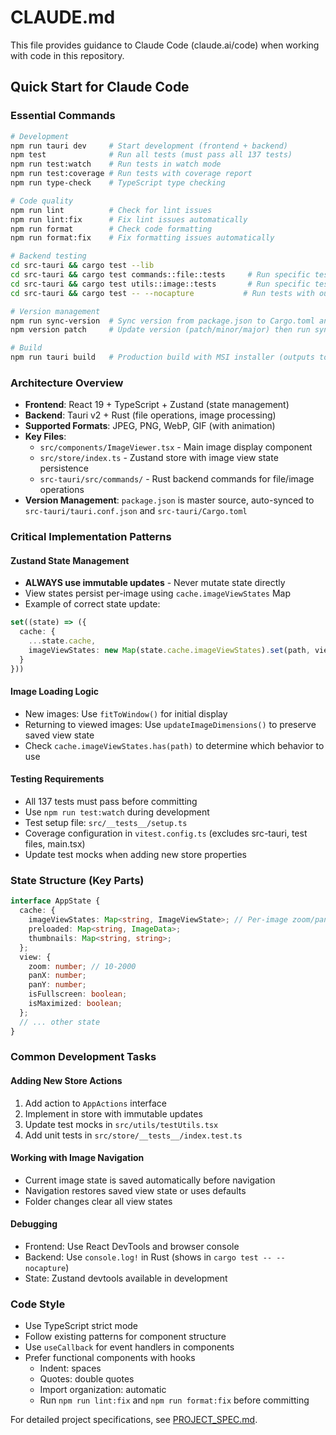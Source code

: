# CLAUDE.md

This file provides guidance to Claude Code (claude.ai/code) when working with code in this repository.

## Quick Start for Claude Code

### Essential Commands
```bash
# Development
npm run tauri dev     # Start development (frontend + backend)
npm test              # Run all tests (must pass all 137 tests)
npm run test:watch    # Run tests in watch mode
npm run test:coverage # Run tests with coverage report
npm run type-check    # TypeScript type checking

# Code quality
npm run lint          # Check for lint issues
npm run lint:fix      # Fix lint issues automatically
npm run format        # Check code formatting
npm run format:fix    # Fix formatting issues automatically

# Backend testing
cd src-tauri && cargo test --lib
cd src-tauri && cargo test commands::file::tests     # Run specific test module
cd src-tauri && cargo test utils::image::tests       # Run specific test module
cd src-tauri && cargo test -- --nocapture           # Run tests with output

# Version management
npm run sync-version  # Sync version from package.json to Cargo.toml and tauri.conf.json
npm version patch     # Update version (patch/minor/major) then run sync-version

# Build
npm run tauri build   # Production build with MSI installer (outputs to src-tauri/target/release/bundle/msi/)
```

### Architecture Overview
- **Frontend**: React 19 + TypeScript + Zustand (state management)
- **Backend**: Tauri v2 + Rust (file operations, image processing)
- **Supported Formats**: JPEG, PNG, WebP, GIF (with animation)
- **Key Files**:
  - `src/components/ImageViewer.tsx` - Main image display component
  - `src/store/index.ts` - Zustand store with image view state persistence
  - `src-tauri/src/commands/` - Rust backend commands for file/image operations
- **Version Management**: `package.json` is master source, auto-synced to `src-tauri/tauri.conf.json` and `src-tauri/Cargo.toml`

### Critical Implementation Patterns

#### Zustand State Management
- **ALWAYS use immutable updates** - Never mutate state directly
- View states persist per-image using `cache.imageViewStates` Map
- Example of correct state update:
```typescript
set((state) => ({
  cache: {
    ...state.cache,
    imageViewStates: new Map(state.cache.imageViewStates).set(path, viewState)
  }
}))
```

#### Image Loading Logic
- New images: Use `fitToWindow()` for initial display
- Returning to viewed images: Use `updateImageDimensions()` to preserve saved view state
- Check `cache.imageViewStates.has(path)` to determine which behavior to use

#### Testing Requirements
- All 137 tests must pass before committing
- Use `npm run test:watch` during development
- Test setup file: `src/__tests__/setup.ts`
- Coverage configuration in `vitest.config.ts` (excludes src-tauri, test files, main.tsx)
- Update test mocks when adding new store properties

### State Structure (Key Parts)
```typescript
interface AppState {
  cache: {
    imageViewStates: Map<string, ImageViewState>; // Per-image zoom/pan state
    preloaded: Map<string, ImageData>;
    thumbnails: Map<string, string>;
  };
  view: {
    zoom: number; // 10-2000
    panX: number;
    panY: number;
    isFullscreen: boolean;
    isMaximized: boolean;
  };
  // ... other state
}
```

### Common Development Tasks

#### Adding New Store Actions
1. Add action to `AppActions` interface
2. Implement in store with immutable updates
3. Update test mocks in `src/utils/testUtils.tsx`
4. Add unit tests in `src/store/__tests__/index.test.ts`

#### Working with Image Navigation
- Current image state is saved automatically before navigation
- Navigation restores saved view state or uses defaults
- Folder changes clear all view states

#### Debugging
- Frontend: Use React DevTools and browser console
- Backend: Use `console.log!` in Rust (shows in `cargo test -- --nocapture`)
- State: Zustand devtools available in development

### Code Style
- Use TypeScript strict mode
- Follow existing patterns for component structure
- Use `useCallback` for event handlers in components
- Prefer functional components with hooks
  - Indent: spaces
  - Quotes: double quotes
  - Import organization: automatic
  - Run `npm run lint:fix` and `npm run format:fix` before committing

For detailed project specifications, see [PROJECT_SPEC.md](./PROJECT_SPEC.md).